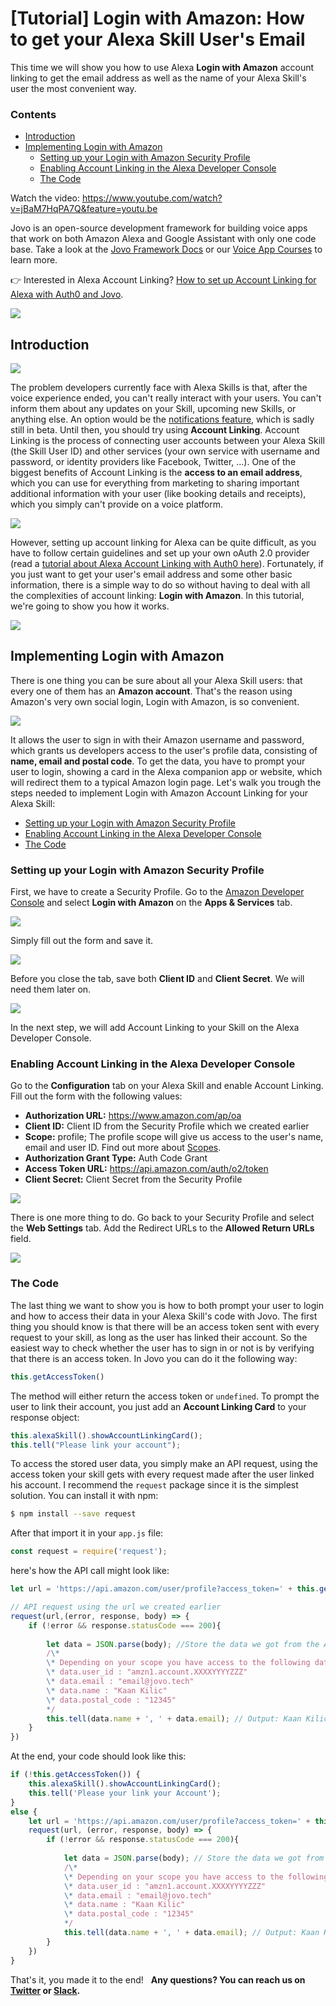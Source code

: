 # [Tutorial] Login with Amazon: How to get your Alexa Skill User's Email

This time we will show you how to use Alexa **Login with Amazon** account linking to get the email address as well as the name of your Alexa Skill's user the most convenient way.

### Contents

*   [Introduction](#introduction)
*   [Implementing Login with Amazon](#implementing-login-with-amazon)
    *   [Setting up your Login with Amazon Security Profile](#setting-up-your-login-with-amazon-security-profile)
    *   [Enabling Account Linking in the Alexa Developer Console](#enabling-account-linking-in-the-alexa-developer-console)
    *   [The Code](#the-code)

Watch the video: https://www.youtube.com/watch?v=jBaM7HqPA7Q&feature=youtu.be

Jovo is an open-source development framework for building voice apps that work on both Amazon Alexa and Google Assistant with only one code base. Take a look at the [Jovo Framework Docs](https://www.jovo.tech/framework/docs) or our [Voice App Courses](https://www.jovo.tech/learn) to learn more.

👉 Interested in Alexa Account Linking? [How to set up Account Linking for Alexa with Auth0 and Jovo](https://www.jovo.tech/blog/alexa-account-linking-auth0/).   

![](./img//line2.png)



## Introduction



![](./img//account-linking-devices.jpg)

 The problem developers currently face with Alexa Skills is that, after the voice experience ended, you can't really interact with your users. You can't inform them about any updates on your Skill, upcoming new Skills, or anything else. An option would be the [notifications feature](https://www.amazon.com/gp/help/customer/display.html?nodeId=202165800), which is sadly still in beta. Until then, you should try using **Account Linking**. Account Linking is the process of connecting user accounts between your Alexa Skill (the Skill User ID) and other services (your own service with username and password, or identity providers like Facebook, Twitter, ...). One of the biggest benefits of Account Linking is the **access to an email address**, which you can use for everything from marketing to sharing important additional information with your user (like booking details and receipts), which you simply can't provide on a voice platform. 

![](./img//alexa-account-linking.png)

 However, setting up account linking for Alexa can be quite difficult, as you have to follow certain guidelines and set up your own oAuth 2.0 provider (read a [tutorial about Alexa Account Linking with Auth0 here](https://www.jovo.tech/blog/alexa-account-linking-auth0/)). Fortunately, if you just want to get your user's email address and some other basic information, there is a simple way to do so without having to deal with all the complexities of account linking: **Login with Amazon**. In this tutorial, we're going to show you how it works.   

![](./img//line2.png)



## Implementing Login with Amazon

There is one thing you can be sure about all your Alexa Skill users: that every one of them has an **Amazon account**. That's the reason using Amazon's very own social login, Login with Amazon, is so convenient. 

![](./img//login-with-amazon-profile.jpg)

 It allows the user to sign in with their Amazon username and password, which grants us developers access to the user's profile data, consisting of **name, email and postal code**. To get the data, you have to prompt your user to login, showing a card in the Alexa companion app or website, which will redirect them to a typical Amazon login page. Let's walk you trough the steps needed to implement Login with Amazon Account Linking for your Alexa Skill:

*   [Setting up your Login with Amazon Security Profile](#setting-up-your-login-with-amazon-security-profile)
*   [Enabling Account Linking in the Alexa Developer Console](#enabling-account-linking-in-the-alexa-developer-console)
*   [The Code](#the-code)

### Setting up your Login with Amazon Security Profile

First, we have to create a Security Profile. Go to the [Amazon Developer Console](https://developer.amazon.com/) and select **Login with Amazon** on the **Apps & Services** tab. 

![](./img//Login_With_Amazon_1.png)

 Simply fill out the form and save it. 

![](./img//Login_With_Amazon_2.png)

 Before you close the tab, save both **Client ID** and **Client Secret**. We will need them later on. 

![](./img//Login_With_Amazon_3.png)

 In the next step, we will add Account Linking to your Skill on the Alexa Developer Console.

### Enabling Account Linking in the Alexa Developer Console

Go to the **Configuration** tab on your Alexa Skill and enable Account Linking. Fill out the form with the following values:

*   **Authorization URL:** https://www.amazon.com/ap/oa
*   **Client ID:** Client ID from the Security Profile which we created earlier
*   **Scope:** profile; The profile scope will give us access to the user's name, email and user ID. Find out more about [Scopes](https://developer.amazon.com/docs/login-with-amazon/customer-profile.html).
*   **Authorization Grant Type:** Auth Code Grant
*   **Access Token URL:** https://api.amazon.com/auth/o2/token
*   **Client Secret:** Client Secret from the Security Profile



![](./img//Account_linking_01-1.png)

 There is one more thing to do. Go back to your Security Profile and select the **Web Settings** tab. Add the Redirect URLs to the **Allowed Return URLs** field. 

![](./img//Login_With_Amazon_5-1.png)



### The Code

The last thing we want to show you is how to both prompt your user to login and how to access their data in your Alexa Skill's code with Jovo. The first thing you should know is that there will be an access token sent with every request to your skill, as long as the user has linked their account. So the easiest way to check whether the user has to sign in or not is by verifying that there is an access token. In Jovo you can do it the following way:
```javascript
this.getAccessToken()
```
The method will either return the access token or `undefined`. To prompt the user to link their account, you just add an **Account Linking Card** to your response object:
```javascript
this.alexaSkill().showAccountLinkingCard();
this.tell("Please link your account");
```
To access the stored user data, you simply make an API request, using the access token your skill gets with every request made after the user linked his account. I recommend the `request` package since it is the simplest solution. You can install it with npm:
```sh
$ npm install --save request
```
After that import it in your `app.js` file:
```javascript
const request = require('request');
```
here's how the API call might look like:
```javascript
let url = 'https://api.amazon.com/user/profile?access_token=' + this.getAccessToken();

// API request using the url we created earlier
request(url,(error, response, body) => {
    if (!error && response.statusCode === 200){
                  
        let data = JSON.parse(body); //Store the data we got from the API request
        /\*
        \* Depending on your scope you have access to the following data:
        \* data.user_id : "amzn1.account.XXXXYYYYZZZ"
        \* data.email : "email@jovo.tech"
        \* data.name : "Kaan Kilic"
        \* data.postal_code : "12345"
        */
        this.tell(data.name + ', ' + data.email); // Output: Kaan Kilic, email@jovo.tech
    }
})
```
At the end, your code should look like this:
```javascript
if (!this.getAccessToken()) {
    this.alexaSkill().showAccountLinkingCard();
    this.tell('Please your link your Account');
}
else {
    let url = 'https://api.amazon.com/user/profile?access_token=' + this.getAccessToken();
    request(url, (error, response, body) => {
        if (!error && response.statusCode === 200){
                      
            let data = JSON.parse(body); // Store the data we got from the API request
            /\*
            \* Depending on your scope you have access to the following data:
            \* data.user_id : "amzn1.account.XXXXYYYYZZZ"
            \* data.email : "email@jovo.tech"
            \* data.name : "Kaan Kilic"
            \* data.postal_code : "12345"
            */
            this.tell(data.name + ', ' + data.email); // Output: Kaan Kilic, email@jovo.tech
        }
    })
}
```
That's it, you made it to the end!   **Any questions? You can reach us on [Twitter](https://twitter.com/jovotech) or [Slack](https://www.jovo.tech/slack).**

<!--[metadata]: { "description": "Learn how to get your user's email using Login with Amazon" }-->